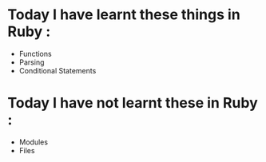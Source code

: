 # Today I have learnt these things in Ruby :

- Functions
- Parsing
- Conditional Statements

# Today I have not learnt these in Ruby :

- Modules
- Files